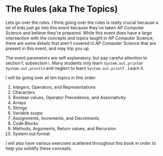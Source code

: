 # The Rules \(aka The Topics\)

Lets go over the rules. I think going over the rules is really crucial because a lot of kids just go into this event because they've taken AP Computer Science and believe they're prepared. While this event does have a large intersection with the concepts and topics taught in AP Computer Science, there are some details that aren't covered in AP Computer Science that are present in this event, and may trip you up.

The event parameters are self explanatory, but pay careful attention to section f, subsection i. Many students only learn `System.out.print`or `System.out.println` and neglect to learn `System.out.printf` . Learn it.

I will be going over all ten topics in this order:

1. Integers, Operators, and Representations
2. Characters
3. Boolean values, Operator Precedence, and Associativity
4. Arrays
5. Strings
6. Variable scope
7. Assignments, Increments, and Decrements
8. Code Blocks
9. Methods, Arguments, Return values, and Recursion
10. System.out.format

I will also have various exercises scattered throughout this book in order to help you solidify these concepts.

